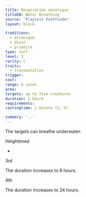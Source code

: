 ```yaml
---
title: Respiration aquatique
titleEN: Water Breathing
source: 'Playtest Pathfinder'
layout: block

traditions:
  - arcanique
  - divin
  - primaire
type: sort
level: 2
rarity: C
traits:
  - transmutation
trigger: 
cost: 
range: 6 cases
area: 
targets: up to five creatures
duration: 1 heure
requirements: 
castingtime: 1 minute (S, V)

summary: '..'
---
```

The targets can breathe underwater.

Heightened

-

3rd

The duration increases to 8 hours.

4th

The duration increases to 24 hours.

